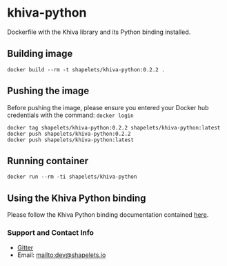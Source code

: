 # khiva-python

Dockerfile with the Khiva library and its Python binding installed.


## Building image

```
docker build --rm -t shapelets/khiva-python:0.2.2 .
```

## Pushing the image

Before pushing the image, please ensure you entered your Docker hub credentials with the command: `docker login`

```
docker tag shapelets/khiva-python:0.2.2 shapelets/khiva-python:latest
docker push shapelets/khiva-python:0.2.2
docker push shapelets/khiva-python:latest
```

## Running container

```
docker run --rm -ti shapelets/khiva-python
```

## Using the Khiva Python binding

Please follow the Khiva Python binding documentation contained [here](https://khiva-python.readthedocs.io/en/latest).


### Support and Contact Info

* [Gitter](https://gitter.im/shapelets-io/khiva?source=orgpage)
* Email: <mailto:dev@shapelets.io>
